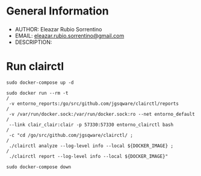 # General Information
###

* AUTHOR: Eleazar Rubio Sorrentino
* EMAIL: eleazar.rubio.sorrentino@gmail.com
* DESCRIPTION:

# Run clairctl

```
sudo docker-compose up -d

sudo docker run --rm -t                                                   /
 -v entorno_reports:/go/src/github.com/jgsqware/clairctl/reports          /
 -v /var/run/docker.sock:/var/run/docker.sock:ro --net entorno_default    /
 --link clair_clair:clair -p 57330:57330 entorno_clairctl bash            /
 -c "cd /go/src/github.com/jgsqware/clairctl/ ;                           /
 ./clairctl analyze --log-level info --local ${DOCKER_IMAGE} ;            /
 ./clairctl report --log-level info --local ${DOCKER_IMAGE}"            

sudo docker-compose down
```